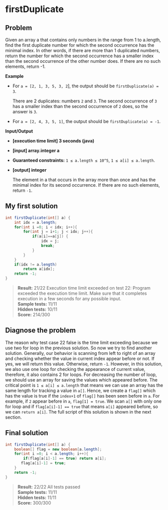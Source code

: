 # firstDuplicate

## Problem

Given an array a that contains only numbers in the range from 1 to a.length, find the first duplicate number for which the second occurrence has the minimal index. In other words, if there are more than 1 duplicated numbers, return the number for which the second occurrence has a smaller index than the second occurrence of the other number does. If there are no such elements, return -1.

**Example**

* For `a = [2, 1, 3, 5, 3, 2`], the output should be
`firstDuplicate(a) = 3`.

  There are 2 duplicates: numbers `2` and `3`. The second occurrence of `3` has a smaller index than the second occurrence of `2` does, so the answer is `3`.

* For `a = [2, 4, 3, 5, 1]`, the output should be
`firstDuplicate(a) = -1`.

**Input/Output**

* **[execution time limit] 3 seconds (java)**

* **[input] array.integer a**

* **Guaranteed constraints:**
`1 ≤ a.length ≤ 10^5`,
`1 ≤ a[i] ≤ a.length`.

* **[output] integer**

  The element in a that occurs in the array more than once and has the minimal index for its second occurrence. If there are no such elements, return `-1`.

## My first solution

```Java
int firstDuplicate(int[] a) {
    int idx = a.length;
    for(int i =0; i < idx; i++){
        for(int j = i+1; j < idx; j++){
            if(a[i]==a[j]) {
                idx = j;
                break;                    
            }
        }
    }
    if(idx != a.length)
        return a[idx];
    return -1;
}
```
> **Result:** 21/22 Execution time limit exceeded on test 22: Program exceeded the execution time limit. Make sure that it completes execution in a few seconds for any possible input.<br>
> **Sample tests:** 11/11<br>
> **Hidden tests:** 10/11<br>
> **Score:** 214/300<br>

## Diagnose the problem

The reason why test case 22 false is the time limit exceeding because we use two for loop in the previous solution. So now we try to find another solution. Generally, our behavior is scanning from left to right of an array and checking whether the value in current index appear before or not. If yes, we will return this value. Otherwise, return `-1`. However, in this solution, we also use one loop for checking the appearance of current value, therefore, it also contains 2 for loops. For decreasing the number of loop, we should use an array for saving the values which appeared before. The critical point is `1 ≤ a[i] ≤ a.length` that means we can use an array has the same length for tracking a value in `a[]`. Hence, we create a `flag[]` which has the value is true if the `index+1` of `flag[]` has been seen before in `a`. For example, if `2` appear before in `a`, `flag[1] = true`.  We scan `a[]` with only one for loop and if `flag[a[i]-1] == true` that means `a[i]` appeared before, so we can `return a[i]`. The full script of this solution is shown in the next section.

## Final solution

```Java
int firstDuplicate(int[] a) {
    boolean[] flag = new boolean[a.length];
    for(int i =0; i < a.length; i++){
        if(flag[a[i]-1] == true) return a[i];
       flag[a[i]-1] = true;
    }   
    return -1;
}
```
> **Result:** 22/22 All tests passed<br>
> **Sample tests:** 11/11<br>
> **Hidden tests:** 11/11<br>
> **Score:** 300/300<br>
